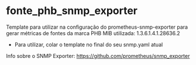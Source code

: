 # fonte_phb_snmp_exporter

Template para utilizar na configuração do prometheus-snmp-exporter para gerar métricas de fontes da marca PHB
MIB utilizada: 1.3.6.1.4.1.28636.2

- Para utilizar, colar o template no final do seu snmp.yaml atual

Info sobre o SNMP Exporter:
https://github.com/prometheus/snmp_exporter

